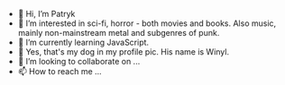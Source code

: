 - 👋 Hi, I’m Patryk
- 👀 I’m interested in sci-fi, horror - both movies and books. Also music, mainly non-mainstream metal and subgenres of punk.
- 🌱 I’m currently learning JavaScript.
- 🐶 Yes, that's my dog in my profile pic. His name is Winyl.
- 💞️ I’m looking to collaborate on ...
- 📫 How to reach me ...

<!---
bysiuxvx/bysiuxvx is a ✨ special ✨ repository because its `README.md` (this file) appears on your GitHub profile.
You can click the Preview link to take a look at your changes.
--->
